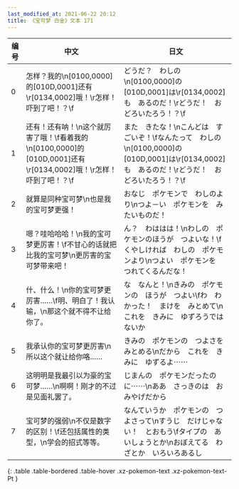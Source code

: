 ```yaml
---
last_modified_at: 2021-06-22 20:12
title: 《宝可梦 白金》文本 171
---
```

| 编号 | 中文 | 日文 |
| ---- | ---- | ---- |
| 0 | 怎样？我的\n[0100,0000]的[010D,0001]还有\r[0134,0002]哦！\r怎样！吓到了吧！？\f | どうだ？　わしの\n[0100,0000]の　[010D,0001]は\r[0134,0002]も　あるのだ！\rどうだ！　おどろいたろう！？\f |
| 1 | 还有！还有呐！\n这个就厉害了哦！\f看着我的\n[0100,0000]的[010D,0001]还有\r[0134,0002]哦！\r怎样！吓到了吧！？\f | また　きたな！\nこんどは　すごいぞ！\fなんたって　わしの\n[0100,0000]の　[010D,0001]は\r[0134,0002]も　あるのだ！\rどうだ！　おどろいたろう！？\f |
| 2 | 就算是同种宝可梦\n也是我的宝可梦更强！ | おなじ　ポケモンで　わしのより\nつよ－い　ポケモンを　みたいものだ！ |
| 3 | 嗯？哇哈哈哈！\n我的宝可梦更厉害！\f不甘心的话就把比我的宝可梦\n更厉害的宝可梦带来吧！ | ん？　わははは！\nわしの　ポケモンのほうが　つよいな！\fくやしければ　わしの　ポケモンより\nつよい　ポケモンを　つれてくるんだな！ |
| 4 | 什、什么！\n你的宝可梦更厉害……\f明、明白了！我认输，\n那这个就不得不让给你了。 | な　なんと！\nきみの　ポケモンの　ほうが　つよい\fわ　わかった！　まけを　みとめて\nこれを　きみに　ゆずろうではないか |
| 5 | 我承认你的宝可梦更厉害\n所以这个就让给你咯…… | きみの　ポケモンの　つよさを　みとめる\nだから　これを　きみに　ゆずるよ⋯⋯ |
| 6 | 这明明是我最引以为豪的宝可梦……\n啊啊！刚才的不过是见面礼罢了。 | じまんの　ポケモンだったのに⋯⋯\nああ　さっきのは　おみやげだから |
| 7 | 宝可梦的强弱\n不仅是数字的区别！\f还包括属性的类型，\n学会的招式等等。 | なんていうか　ポケモンの　つよさって\nすうじ　だけじゃない！　とおもう\fタイプの　あいしょうとか\nおぼえてる　わざとか　いろいろあるし |
{: .table .table-bordered .table-hover .xz-pokemon-text .xz-pokemon-text-Pt }